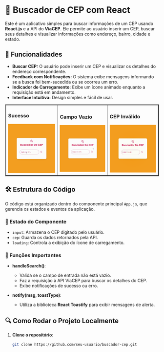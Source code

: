 # 📍 Buscador de CEP com React

Este é um aplicativo simples para buscar informações de um CEP usando **React.js** e a API do **ViaCEP**. Ele permite ao usuário inserir um CEP, buscar seus detalhes e visualizar informações como endereço, bairro, cidade e estado.

## 🚀 Funcionalidades


- **Buscar CEP:** O usuário pode inserir um CEP e visualizar os detalhes do endereço correspondente.
- **Feedback com Notificações:** O sistema exibe mensagens informando se a busca foi bem-sucedida ou se ocorreu um erro.
- **Indicador de Carregamento:** Exibe um ícone animado enquanto a requisição está em andamento.
- **Interface Intuitiva:** Design simples e fácil de usar.

<table border="2">
  <tr>
    <td>
        <h3>Sucesso</h3>
        <a href=""><img src="./src/assets/sucesso.gif" width="250px"></a>
    </td>
      <td>
        <h3> Campo Vazio </h3>
        <a href=""><img src="./src/assets/warning.gif" width="250px"></a>
    </td>
    <td>
      <h3> CEP Inválido </h3>
      <a href=""><img src="./src/assets/error.gif" width="250px" ></a>
    </td>
  </tr>

  </table>

## 🛠️ Estrutura do Código

O código está organizado dentro do componente principal `App.js`, que gerencia os estados e eventos da aplicação.

### 📌 Estado do Componente

- `input`: Armazena o CEP digitado pelo usuário.
- `cep`: Guarda os dados retornados pela API.
- `loading`: Controla a exibição do ícone de carregamento.

### 📌 Funções Importantes

- **handleSearch()**:  
  - Valida se o campo de entrada não está vazio.
  - Faz a requisição à API ViaCEP para buscar os detalhes do CEP.
  - Exibe notificações de sucesso ou erro.

- **notify(msg, toastType)**:  
  - Utiliza a biblioteca **React Toastify** para exibir mensagens de alerta.

## 🔍 Como Rodar o Projeto Localmente

1. **Clone o repositório**:
   ```bash
   git clone https://github.com/seu-usuario/buscador-cep.git
